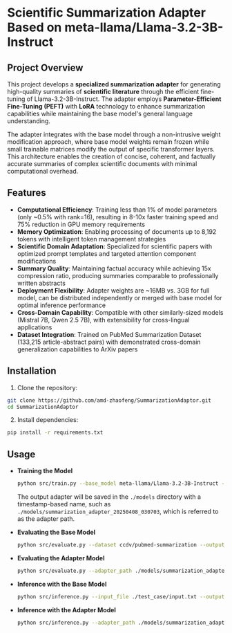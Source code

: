 # Scientific Summarization Adapter Based on meta-llama/Llama-3.2-3B-Instruct

## Project Overview

This project develops a **specialized summarization adapter** for generating high-quality summaries of **scientific literature** through the efficient fine-tuning of Llama-3.2-3B-Instruct. The adapter employs **Parameter-Efficient Fine-Tuning (PEFT)** with **LoRA** technology to enhance summarization capabilities while maintaining the base model's general language understanding.

The adapter integrates with the base model through a non-intrusive weight modification approach, where base model weights remain frozen while small trainable matrices modify the output of specific transformer layers. This architecture enables the creation of concise, coherent, and factually accurate summaries of complex scientific documents with minimal computational overhead.

## Features

- **Computational Efficiency**: Training less than 1% of model parameters (only ~0.5% with rank=16), resulting in 8-10x faster training speed and 75% reduction in GPU memory requirements
- **Memory Optimization**: Enabling processing of documents up to 8,192 tokens with intelligent token management strategies
- **Scientific Domain Adaptation**: Specialized for scientific papers with optimized prompt templates and targeted attention component modifications
- **Summary Quality**: Maintaining factual accuracy while achieving 15x compression ratio, producing summaries comparable to professionally written abstracts
- **Deployment Flexibility**: Adapter weights are ~16MB vs. 3GB for full model, can be distributed independently or merged with base model for optimal inference performance
- **Cross-Domain Capability**: Compatible with other similarly-sized models (Mistral 7B, Qwen 2.5 7B), with extensibility for cross-lingual applications
- **Dataset Integration**: Trained on PubMed Summarization Dataset (133,215 article-abstract pairs) with demonstrated cross-domain generalization capabilities to ArXiv papers

## Installation

1. Clone the repository:
```bash
git clone https://github.com/amd-zhaofeng/SummarizationAdaptor.git
cd SummarizationAdaptor
```

2. Install dependencies:
```bash
pip install -r requirements.txt
```

## Usage

- **Training the Model**

  ```bash
  python src/train.py --base_model meta-llama/Llama-3.2-3B-Instruct --dataset ccdv/pubmed-summarization --output_dir models/
  ```

  The output adapter will be saved in the `./models` directory with a timestamp-based name, such as `./models/summarization_adapter_20250408_030703`, which is referred to as the adapter path.

- **Evaluating the Base Model**

  ```bash
  python src/evaluate.py --dataset ccdv/pubmed-summarization --output_file results_base_model_evaluation.json
  ```

- **Evaluating the Adapter Model**

  ```bash
  python src/evaluate.py --adapter_path ./models/summarization_adapter_20250408_030703 --dataset ccdv/pubmed-summarization --output_file results_adapter_model_evaluation.json
  ```

- **Inference with the Base Model**

  ```bash
  python src/inference.py --input_file ./test_case/input.txt --output_file test_case/output_base.txt
  ```

- **Inference with the Adapter Model**

  ```bash
  python src/inference.py --adapter_path ./models/summarization_adapter_20250408_030703 --input_file ./test_case/input.txt --output_file test_case/output.txt
  ```
